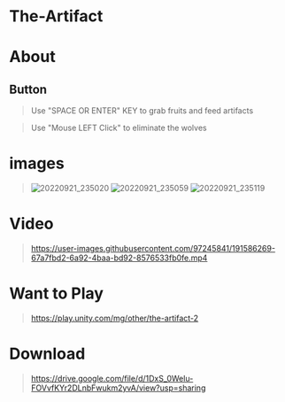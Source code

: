 # The-Artifact

# About

## Button
> Use "SPACE OR ENTER" KEY to grab fruits and feed artifacts

> Use "Mouse LEFT Click" to eliminate the wolves


# images
> ![20220921_235020](https://user-images.githubusercontent.com/97245841/191587781-71924f33-b906-4dec-a429-1621b2d05008.jpg)
> ![20220921_235059](https://user-images.githubusercontent.com/97245841/191587759-e7dd99a0-15bb-49f8-a3f4-a447325b157c.jpg)
> ![20220921_235119](https://user-images.githubusercontent.com/97245841/191587769-2540ed0a-ce1f-4e57-9555-5d5e6c608ccf.jpg)

# Video
> https://user-images.githubusercontent.com/97245841/191586269-67a7fbd2-6a92-4baa-bd92-8576533fb0fe.mp4

# Want to Play
> https://play.unity.com/mg/other/the-artifact-2

# Download
> https://drive.google.com/file/d/1DxS_0Welu-FOVvfKYr2DLnbFwukm2yvA/view?usp=sharing
